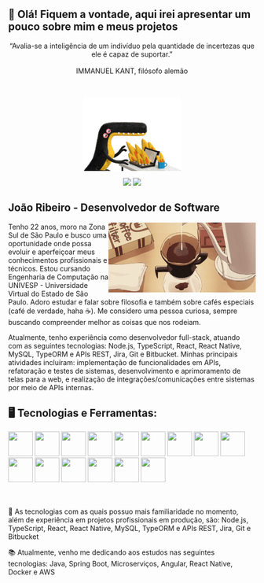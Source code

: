 ## 👋 Olá! Fiquem a vontade, aqui irei apresentar um pouco sobre mim e meus projetos
<p align="center">
 “Avalia-se a inteligência de um indivíduo pela quantidade de incertezas que ele é capaz de suportar.”
 </br>
 </br>
   IMMANUEL KANT, filósofo alemão
</p>

</br>

<p align="center">
  <img src="/giff/horror-fire.gif" align="center" >
</p>

<div align="center">
<a href="https://instagram.com/v_ribeiro_v?utm_source=qr&igshid=NGExMmI2YTkyZg%3D%3D" target="_blank"><img src="https://img.shields.io/badge/-Instagram-%23E4405F?style=for-the-badge&logo=instagram&logoColor=white" target="_blank"  ></a>
<a href="https://www.linkedin.com/in/joao-vribeiro/" target="_blank"><img src="https://img.shields.io/badge/-LinkedIn-%230077B5?style=for-the-badge&logo=linkedin&logoColor=white" target="_blank"></a>   
</div>

## João Ribeiro - Desenvolvedor de Software




<img align="right" alt="Code Girl image" src="/giff/coffee.gif"  width="300px"/>
 
Tenho 22 anos, moro na Zona Sul de São Paulo e busco uma oportunidade onde possa evoluir e aperfeiçoar meus conhecimentos profissionais e técnicos. Estou cursando Engenharia de Computação na UNIVESP - Universidade Virtual do Estado de São Paulo. Adoro estudar e falar sobre filosofia e também sobre cafés especiais (café de verdade, haha ☕). Me considero uma pessoa curiosa, sempre buscando compreender melhor as coisas que nos rodeiam.

Atualmente, tenho experiência como desenvolvedor full-stack, atuando com as seguintes tecnologias: Node.js, TypeScript, React, React Native, MySQL, TypeORM e APIs REST, Jira, Git e Bitbucket. Minhas principais atividades incluíram: implementação de funcionalidades em APIs, refatoração e testes de sistemas, desenvolvimento e aprimoramento de telas para a web, e realização de integrações/comunicações entre sistemas por meio de APIs internas.
  


## 🖥️ Tecnologias e Ferramentas:

<div display="inline-block">

<img src="https://cdn.jsdelivr.net/gh/devicons/devicon/icons/java/java-original.svg" width="50" height="50"/> 
<img src="https://cdn.jsdelivr.net/gh/devicons/devicon@latest/icons/typescript/typescript-original.svg" width="50" height="50"/>   
<img src="https://cdn.jsdelivr.net/gh/devicons/devicon/icons/javascript/javascript-plain.svg"  width="50" height="50"/>
<img src="https://cdn.jsdelivr.net/gh/devicons/devicon@latest/icons/react/react-original-wordmark.svg" width="50" height="50"/>        
<img src="https://cdn.jsdelivr.net/gh/devicons/devicon/icons/spring/spring-original-wordmark.svg" width="50" height="50"/>
<img src="https://cdn.jsdelivr.net/gh/devicons/devicon/icons/nodejs/nodejs-original-wordmark.svg" width="50" height="50"/>
<img src="https://cdn.jsdelivr.net/gh/devicons/devicon/icons/git/git-original.svg" width="50" height="50"/>
       
<img src="https://cdn.jsdelivr.net/gh/devicons/devicon/icons/postgresql/postgresql-original.svg"  width="50" height="50"/>
<img src="https://cdn.jsdelivr.net/gh/devicons/devicon/icons/mysql/mysql-original.svg" width="50" height="50"/>
<img src="https://cdn.jsdelivr.net/gh/devicons/devicon@latest/icons/jest/jest-plain.svg" width="50" height="50"/>
<img src="https://cdn.jsdelivr.net/gh/devicons/devicon@latest/icons/postman/postman-original.svg" width="50" height="50"/>
<img src="https://cdn.jsdelivr.net/gh/devicons/devicon@latest/icons/prisma/prisma-original-wordmark.svg" width="50" height="50"/>
<img src="https://cdn.jsdelivr.net/gh/devicons/devicon@latest/icons/sass/sass-original.svg" width="50" height="50"/>
<img src="https://cdn.jsdelivr.net/gh/devicons/devicon@latest/icons/swagger/swagger-original.svg" width="50" height="50"/>    
<img src="https://cdn.jsdelivr.net/gh/devicons/devicon/icons/linux/linux-original.svg" width="50" height="50"/>
</div>

</br>
</br>

<div display="inline-block">
 <p align="left">🤿 As tecnologias com as quais possuo mais familiaridade no momento, além de experiência em projetos profissionais em produção, são: Node.js, TypeScript, React, React Native, MySQL, TypeORM e APIs REST, Jira, Git e Bitbucket </p>
 <p align="left">📚 Atualmente, venho me dedicando aos estudos nas seguintes tecnologias: Java, Spring Boot, Microserviços, Angular, React Native, Docker e AWS </p>
<div>
 
 </br>
 </br>
 


